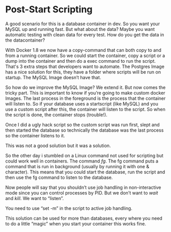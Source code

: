 # Post-Start Scripting
A good scenario for this is a database container in dev. So you want your MySQL up and running fast. But what about the data? Maybe you want automatic testing with clean data for every test. How do you get the data in the datacontainer?

With Docker 1.8 we now have a copy-command that can both copy to and from a running container. So we could start the container, copy a script or a dump into the container and then do a exec command to run the script. That's 3 extra steps that developers want to automate. The Postgres Image has a nice solution for this, they have a folder where scripts will be run on startup. The MySQL Image doesn’t have that.

So how do we improve the MySQL Image? We extend it. But now comes the tricky part. This is important to know if you’re going to make custom docker Images. The last process in the foreground is the process that the container will listen to. So if your database uses a startscript (like MySQL) and you use a custom script after this, the container will listen to the script. So when the script is done, the container stops (trouble!).

Once I did a ugly hack script so the custom script was run first, slept and then started the database so technically the database was the last process so the container listens to it. 

This was not a good solution but it was a solution.

So the other day i stumbled on a Linux command not used for scripting but could work well in containers. The command *fg*. The fg command puts a command that is run in background (usually by running it with one & character). This means that you could start the database, run the script and then use the fg command to listen to the database.

Now people will say that you shouldn’t use job handling in non-interactive mode since you can control processes by PID. But we don’t want to *wait* and  *kill*. We want to “listen”.

You need to use “set -m” in the script to active job handling.

This solution can be used for more than databases, every where you need to do a little “magic” when you start your container this works fine.

